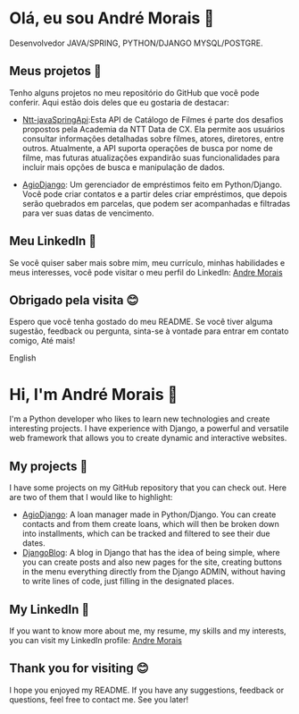 
# Olá, eu sou André Morais 👋

Desenvolvedor JAVA/SPRING, PYTHON/DJANGO MYSQL/POSTGRE.

## Meus projetos 🚀

Tenho alguns projetos no meu repositório do GitHub que você pode conferir. Aqui estão dois deles que eu gostaria de destacar:

- [Ntt-javaSpringApi](https://github.com/Andrersm/Ntt-javaSpringApi):Esta API de Catálogo de Filmes é parte dos desafios propostos pela Academia da NTT Data de CX. Ela permite aos usuários consultar informações detalhadas sobre filmes, atores, diretores, entre outros. Atualmente, a API suporta operações de busca por nome de filme, mas futuras atualizações expandirão suas funcionalidades para incluir mais opções de busca e manipulação de dados.

- [AgioDjango](https://github.com/Andrersm/AgioDjango): Um gerenciador de empréstimos feito em Python/Django. Você pode criar contatos e a partir deles criar empréstimos, que depois serão quebrados em parcelas, que podem ser acompanhadas e filtradas para ver suas datas de vencimento.

## Meu LinkedIn 💼

Se você quiser saber mais sobre mim, meu currículo, minhas habilidades e meus interesses, você pode visitar o meu perfil do LinkedIn: [Andre Morais](https://www.linkedin.com/in/andré-morais-923190297)

## Obrigado pela visita 😊

Espero que você tenha gostado do meu README. Se você tiver alguma sugestão, feedback ou pergunta, sinta-se à vontade para entrar em contato comigo, Até mais!

English

# Hi, I'm André Morais 👋

I'm a Python developer who likes to learn new technologies and create interesting projects. I have experience with Django, a powerful and versatile web framework that allows you to create dynamic and interactive websites.

## My projects 🚀

I have some projects on my GitHub repository that you can check out. Here are two of them that I would like to highlight:

- [AgioDjango](https://github.com/Andrersm/AgioDjango): A loan manager made in Python/Django. You can create contacts and from them create loans, which will then be broken down into installments, which can be tracked and filtered to see their due dates.
- [DjangoBlog](https://github.com/Andrersm/DjangoBlog): A blog in Django that has the idea of being simple, where you can create posts and also new pages for the site, creating buttons in the menu everything directly from the Django ADMIN, without having to write lines of code, just filling in the designated places.

## My LinkedIn 💼

If you want to know more about me, my resume, my skills and my interests, you can visit my LinkedIn profile: [Andre Morais](https://www.linkedin.com/in/andré-morais-923190297)

## Thank you for visiting 😊

I hope you enjoyed my README. If you have any suggestions, feedback or questions, feel free to contact me. See you later!
```
